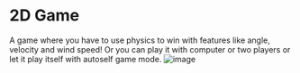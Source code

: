 # 2D Game 

A game where you have to use physics to win with features like angle, velocity and wind speed! Or you can play it with computer or two players or let it play itself with autoself game mode. 
![image](https://github.com/user-attachments/assets/9a7757fd-1c3f-49db-aee6-ae50844b98b0)
